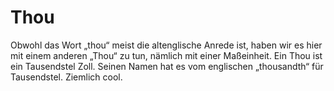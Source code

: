 # Thou

Obwohl das Wort „thou“ meist die altenglische Anrede ist, haben wir es hier mit
einem anderen „Thou“ zu tun, nämlich mit einer Maßeinheit. Ein Thou ist ein
Tausendstel Zoll. Seinen Namen hat es vom englischen „thousandth“ für
Tausendstel. Ziemlich cool.
